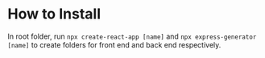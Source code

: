 # How to Install
In root folder, run `npx create-react-app [name]` and `npx express-generator [name]` to create folders for front end and back end respectively.